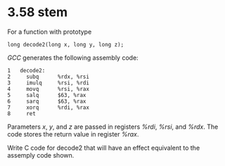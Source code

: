 # 3.58 stem

For a function with prototype

```
long decode2(long x, long y, long z);
```

*GCC* generates the following assembly code:

```
1	decode2:
2	  subq		%rdx, %rsi
3	  imulq		%rsi, %rdi
4	  movq		%rsi, %rax
5	  salq		$63, %rax
6	  sarq		$63, %rax
7	  xorq		%rdi, %rax
8	  ret
```

Parameters *x*, *y*, and *z* are passed in registers *%rdi*, *%rsi*, and *%rdx*. The code stores the return value in register *%rax*.  

Write C code for decode2 that will have an effect equivalent to the assemply code shown.